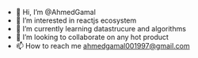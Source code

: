 - 👋 Hi, I’m @AhmedGamal
- 👀 I’m interested in reactjs ecosystem
- 🌱 I’m currently learning datastrucure and algorithms
- 💞️ I’m looking to collaborate on any hot product
- 📫 How to reach me ahmedgamal001997@gmail.com

<!---
AhmedGamalAbdou/AhmedGamalAbdou is a ✨ special ✨ repository because its `README.md` (this file) appears on your GitHub profile.
You can click the Preview link to take a look at your changes.
--->
